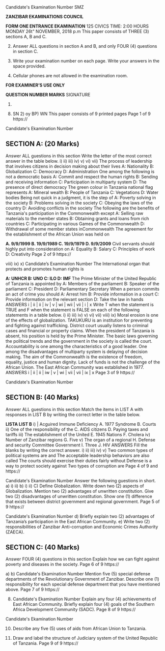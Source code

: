 Candidate's Ekamination Number
SMZ

**ZANZIBAR EKAMINATIONS COUNCIL**

**FORM ONE ENTRANCE EKAMINATION**
125 CIVICS
TIME: 2:00 HOURS MONDAY 26t" NOVEMBER, 2018 p.m
This paper consists of THREE (3) sections A, B and C.

2. Answer ALL questions in section A and B, and only FOUR (4) questions in section C.

3. Write your examination number on each page.
Write your answers in the space provided.

5. Cellular phones are not allowed in the examination room.

**FOR EXAMINER’S USE ONLY**

**QUESTION NUMBER MARKS**
SIGNATURE

1. 
8) SN 2) oy BP) WN
This paper consists of 9 printed pages
Page 1 of 9
https://

Candidate's Ekamination Number

## SECTION A: (20 Marks)
Answer ALL guestions in this section
Write the letter of the most correct answer in the table below.
i)
ii)
iii)
iv)
v)
vi)
vii)
The process of leadership that involves citizens in decision making about their lives
A: Nationality B: Globalization
C: Democracy D: Administration
One among the following is not a democratic basis
A: Commit and respect the human rights
B: Sending and receiving information
C: Participation in multiparty system
D: The presence of direct democracy
The green colour in Tanzania national flag represents
A: Mineral wealth B: People of Tanzania
C: Vegetations D: Water bodies
Being not quick in a judgment, it is the step of
A: Poverty solving in the society
B: Problems solving in the society
C: Obeying the laws of the country
D: Avoiding conflicts in the society
The following are the benefits of Tanzania's participation in the
Commonwealth except
A: Selling raw materials to the member states
B: Obtaining grants and loans from rich countries
C: Participating in various Games of the Commonwealth
D: Withdrawal of some member states inCommonwealth
The agreement for the establishment of the African Union was held on

**A. 9/9/1999 B. 19/9/1989 C. 19/9/1979 D. 9/9/2009**
Civil servants should highly put into consideration on
A: Equality B: Salary
C: Principles of work D: Creativity
Page 2 of 9
https://

viii)
ix)
x)
Candidate’s Examination Number
The International organ that protects and promotes human rights is

**A: UNHCR B: UNO C: ILO D: IMF**
The Prime Minister of the United Republic of Tanzania is appointed by
A: Members of the parliament B: Speaker of the parliament
C: President D: Parliamentary Secretary
When a person commits an act of crime you should
A: Arrest him
B: Provide information in a court
C: Provide information on the relevant section
D: Take the law in hands
ANSWERS
i | ii | ii | iv | v | wi | wii | vii | i | x
Write T when the statement is TRUE and F when the statement is FALSE on each of the following statements in a table below.
i)
ii)
iii)
iv)
v)
vi)
vii)
viii)
ix)
Moral erosion is one of the effects of globalization.
TAKUKURU is an institution for preventing and fighting against trafficking.
District court usually listens to criminal cases and financial or property claims.
When the president of Tanzania is absent, his position is held by the
Prime Minister.
The basic laws governing the political trends and the government in the society is called the court.
Accountability is one among the characteristics of a good leader.
One among the disadvantages of multiparty system is delaying of decision making.
The aim of the Commonwealth is the existence of freedom, equality,
justice and human dignity.
Lack of funds is not the challenge of the African Union.
The East African Community was established in 1977. ANSWERS
i | ii | ii | iw | v | wi | vii | vii | ix | x
Page 3 of 9
https://

Candidate's Ekamination Number

## SECTION B: (40 Marks)
Answer ALL guestions in this section
Match the items in LIST A with responses in LIST B by writing the correct letter in the table below.

**LISTA LIST B**
i) | Acguired Immune Deficiency A. 1977
Syndrome B. Courts ii) One of the responsibility of the C. AIDS
citizens D. Paying taxes and tariffs iii) The establishment of the United E. 1945
Nations F. Cholera iv) Number of Zanzibar regions G. Five v) The organ of a regional H. Defense and security Committee
Government I. Three
J. HIV
ANSWERS
Fill the blanks by writing the correct answer.
i)
ii)
iii)
iv)
v)
Two common types of political systems are and
The acceptable leadership behaviors are also called
The courts should exercise their duties fairly without
Defense is a way to protect society against
Two types of corruption are
Page 4 of 9
and https://

Candidate's Ekamination Number
Answer the following guestions in short.
a) i)
ii)
b) i)
ii)
C)
Define Globalization.
Write down two (2) aspects of Globalization.
Mention two (2) advantages of unwritten constitution.
Give two (2) disadvantages of unwritten constitution.
Show one (1) difference that exists between district government and regional government.
Page 5 of 9
https://

Candidate's Ekamination Number d) Briefly explain two (2) advantages of Tanzania’s participation in the
East African Community.
e) Write two (2) responsibilities of Zanzibar Anti-corruption and Economic
Crimes Authority (ZAECA).

## SECTION C: (40 Marks)
Answer FOUR (4) questions in this section
Explain how we can fight against poverty and diseases in the society.
Page 6 of 9
https://

a)
b)
Candidate's Ekamination Number
Mention five (5) special defense departments of the Revolutionary
Government of Zanzibar.
Describe one (1) responsibility for each special defense department that you have mentioned above.
Page 7 of 9
https://

8. Candidate's Ekamination Number
Explain any four (4) achievements of East African Community.
Briefly explain four (4) goals of the Southern Africa Development Community
(SADC).
Page 8 of 9
https://

Candidate's Ekamination Number

10. Describe any five (5) uses of aids from African Union to Tanzania.

11. Draw and label the structure of Judiciary system of the United Republic of
Tanzania.
Page 9 of 9
https://
